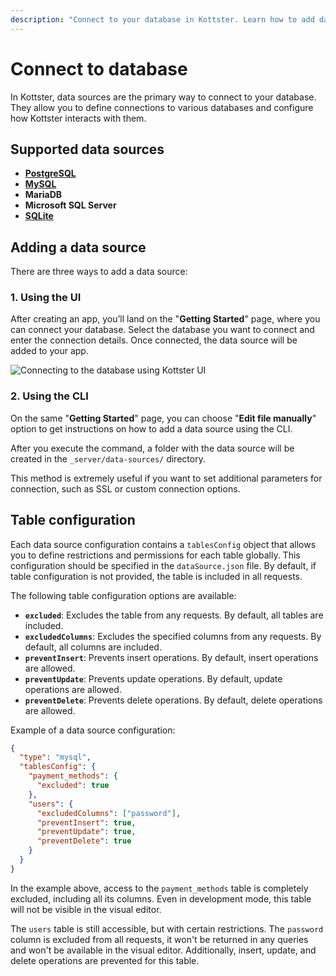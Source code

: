 ```yaml
---
description: "Connect to your database in Kottster. Learn how to add data sources, configure tables, and manage permissions."
---
```


# Connect to database

In Kottster, data sources are the primary way to connect to your database. They allow you to define connections to various databases and configure how Kottster interacts with them.

## Supported data sources

- **[PostgreSQL](https://kottster.app/admin-panel-for-postgresql)**
- **[MySQL](https://kottster.app/admin-panel-for-mysql)**
- **MariaDB**
- **Microsoft SQL Server**
- **[SQLite](https://kottster.app/admin-panel-for-sqlite)**

## Adding a data source

There are three ways to add a data source:

### 1. Using the UI

After creating an app, you’ll land on the "**Getting Started**" page, where you can connect your database. Select the database you want to connect and enter the connection details. Once connected, the data source will be added to your app.

![Connecting to the database using Kottster UI](./connecting-admin-panel-to-db.png)

### 2. Using the CLI

On the same "**Getting Started**" page, you can choose "**Edit file manually**" option to get instructions on how to add a data source using the CLI.

After you execute the command, a folder with the data source will be created in the `_server/data-sources/` directory.

This method is extremely useful if you want to set additional parameters for connection, such as SSL or custom connection options.

## Table configuration

Each data source configuration contains a `tablesConfig` object that allows you to define restrictions and permissions for each table globally. This configuration should be specified in the `dataSource.json` file. By default, if table configuration is not provided, the table is included in all requests.

The following table configuration options are available:
- **`excluded`**: Excludes the table from any requests. By default, all tables are included.
- **`excludedColumns`**: Excludes the specified columns from any requests. By default, all columns are included.
- **`preventInsert`**: Prevents insert operations. By default, insert operations are allowed.
- **`preventUpdate`**: Prevents update operations. By default, update operations are allowed.
- **`preventDelete`**: Prevents delete operations. By default, delete operations are allowed.

Example of a data source configuration:

```json [app/_server/data-sources/mysql-db/dataSource.json]
{
  "type": "mysql",
  "tablesConfig": {
    "payment_methods": {
      "excluded": true
    },
    "users": {
      "excludedColumns": ["password"],
      "preventInsert": true,
      "preventUpdate": true,
      "preventDelete": true
    }
  }
}
```

In the example above, access to the `payment_methods` table is completely excluded, including all its columns. Even in development mode, this table will not be visible in the visual editor.

The `users` table is still accessible, but with certain restrictions. The `password` column is excluded from all requests, it won't be returned in any queries and won't be available in the visual editor. Additionally, insert, update, and delete operations are prevented for this table.